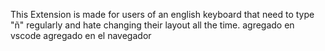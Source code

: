 This Extension is made for users of an english keyboard that need to type "ñ" regularly and hate changing their layout all the time.
agregado en vscode
agregado en el navegador
